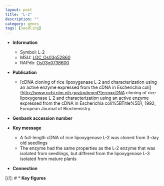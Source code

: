 ```yaml
---
layout: post
title: "L-2"
description: ""
category: genes
tags: [seedling]
---
```


* **Information**  
    + Symbol: L-2  
    + MSU: [LOC_Os03g52860](http://rice.uga.edu/cgi-bin/ORF_infopage.cgi?orf=LOC_Os03g52860)  
    + RAPdb: [Os03g0738600](http://rapdb.dna.affrc.go.jp/viewer/gbrowse_details/irgsp1?name=Os03g0738600)  

* **Publication**  
    + [cDNA cloning of rice lipoxygenase L-2 and characterization using an active enzyme expressed from the cDNA in Escherichia coli](http://www.ncbi.nlm.nih.gov/pubmed?term=cDNA cloning of rice lipoxygenase L-2 and characterization using an active enzyme expressed from the cDNA in Escherichia coli%5BTitle%5D), 1992, European Journal of Biochemistry.

* **Genbank accession number**  

* **Key message**  
    + A full-length cDNA of rice lipoxygenase L-2 was cloned from 3-day old seedlings
    + The enzyme had the same properties as the L-2 enzyme that was isolated from seedlings, but differed from the lipoxygenase L-3 isolated from mature plants

* **Connection**  

[//]: # * **Key figures**  



